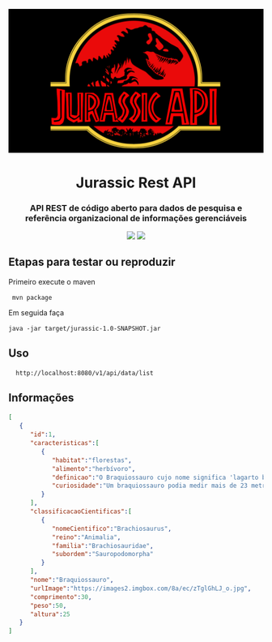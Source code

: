<p align="center"><img src="/doc/logo-api.png"></p>

<h1 align="center">Jurassic Rest API</h1>

<h3 align="center">
 API REST de código aberto para dados de pesquisa e referência organizacional de informações gerenciáveis</h3>

<p align="center">
<a href="https://www.travis-ci.com/github/Mario23junior/Jurassic-API/pull_requests"><img src="https://img.shields.io/github/workflow/status/r-spacex/SpaceX-API/Test?style=flat-square"></a>
<a href="https://en.wikipedia.org/wiki/Representational_state_transfer"><img src="https://img.shields.io/badge/interface-REST-brightgreen.svg?longCache=true&style=flat-square"></a>
</p>

## Etapas para testar ou reproduzir

Primeiro execute o maven 
 
```
 mvn package
```
Em seguida faça
```
java -jar target/jurassic-1.0-SNAPSHOT.jar

```
## Uso

```
  http://localhost:8080/v1/api/data/list
```

## Informações

```json
[
   {
      "id":1,
      "caracteristicas":[
         {
            "habitat":"florestas",
            "alimento":"herbívoro",
            "definicao":"O Braquiossauro cujo nome significa 'lagarto braço', dado os seus membros anteriores serem maiores que os posteriores, era um género de dinossauros saurópode que viveu durante o fim do período Jurássico. Este animal tinha entre 18 e 20 metros de altura e cerca de 25 metros de comprimento",
            "curiosidade":"Um braquiossauro podia medir mais de 23 metros de comprimento e pesar mais de 80 toneladas. De altura, ou seja, de sua cabeça até o chão, ele tinha cerca de 12 metros. As características mais marcantes desse dinossauro eram as costas em declive e o pescoço longo."
         }
      ],
      "classificacaoCientificas":[
         {
            "nomeCientifico":"Brachiosaurus",
            "reino":"Animalia",
            "familia":"Brachiosauridae",
            "subordem":"Sauropodomorpha"
         }
      ],
      "nome":"Braquiossauro",
      "urlImage":"https://images2.imgbox.com/8a/ec/zTglGhLJ_o.jpg",
      "comprimento":30,
      "peso":50,
      "altura":25
   }
]
```
